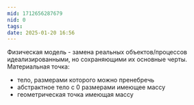 ```yaml
---
mid: 1712656287679
nid: 0
tags: 
date: 2025-01-20 16:56
---
```

Физическая модель - замена реальных объектов/процессов идеализированными, но сохраняющими их основные черты.
Материальная точка:
- тело, размерами которого можно пренебречь
- абстрактное тело с 0 размерами имеющее массу
- геометрическая точка имеющая массу